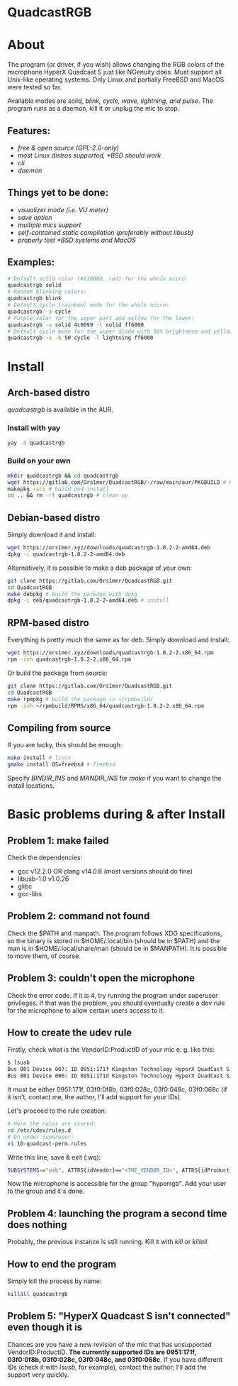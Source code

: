 # QuadcastRGB
# About
The program (or driver, if you wish) allows changing the RGB colors of the
microphone HyperX Quadcast S just like NGenuity does. Must support all
Unix-like operating systems. Only Linux and partially FreeBSD and MacOS were
tested so far.

Available modes are *solid, blink, cycle, wave, lightning, and pulse*. The
program runs as a daemon, kill it or unplug the mic to stop.

## Features:
- *free & open source (GPL-2.0-only)*
- *most Linux distros supported, \*BSD should work*
- *cli*
- *daemon*

## Things yet to be done:
- *visualizer mode (i.e. VU meter)*
- *save option*
- *multiple mics support*
- *self-contained static compilation (preferably without libusb)*
- *properly test \*BSD systems and MacOS*

## Examples:
```bash
# Default solid color (#f20000, red) for the whole micro:
quadcastrgb solid 
# Random blinking colors:
quadcastrgb blink
# Default cycle (rainbow) mode for the whole micro:
quadcastrgb -a cycle 
# Purple color for the upper part and yellow for the lower:
quadcastrgb -u solid 4c0099 -l solid ff6000 
# Default cycle mode for the upper diode with 50% brightness and yellow lightning for the lower:
quadcastrgb -u -b 50 cycle -l lightning ff6000 
```

# Install
## Arch-based distro
*quadcastrgb* is available in the AUR.
### Install with yay
```bash
yay -S quadcastrgb
```
### Build on your own
```bash
mkdir quadcastrgb && cd quadcastrgb
wget https://gitlab.com/Ors1mer/QuadcastRGB/-/raw/main/aur/PKGBUILD # PKGBUILD download
makepkg -sri # build and install
cd .. && rm -rf quadcastrgb # clean-up
```

## Debian-based distro
Simply download it and install:
```bash
wget https://ors1mer.xyz/downloads/quadcastrgb-1.0.2-2-amd64.deb
dpkg -i quadcastrgb-1.0.2-2-amd64.deb
```
Alternatively, it is possible to make a deb package of your own:
```bash
git clone https://gitlab.com/Ors1mer/QuadcastRGB.git
cd QuadcastRGB
make debpkg # build the package with dpkg
dpkg -i deb/quadcastrgb-1.0.2-2-amd64.deb # install
```

## RPM-based distro
Everything is pretty much the same as for deb. Simply download and install:
```bash
wget https://ors1mer.xyz/downloads/quadcastrgb-1.0.2-2.x86_64.rpm
rpm -ivh quadcastrgb-1.0.2-2.x86_64.rpm
```
Or build the package from source:
```bash
git clone https://gitlab.com/Ors1mer/QuadcastRGB.git
cd QuadcastRGB
make rpmpkg # build the package in ~/rpmbuild/
rpm -ivh ~/rpmbuild/RPMS/x86_64/quadcastrgb-1.0.2-2.x86_64.rpm
```

## Compiling from source
If you are lucky, this should be enough:
```bash
make install # linux
gmake install OS=freebsd # freebsd
```
Specify *BINDIR_INS* and *MANDIR_INS* for *make* if you want to change the
install locations.

# Basic problems during & after Install
## Problem 1: make failed
Check the dependencies:  
 - gcc v12.2.0 OR clang v14.0.6 (most versions should do fine)
 - libusb-1.0 v1.0.26
 - glibc
 - gcc-libs

## Problem 2: command not found
Check the $PATH and manpath. The program follows XDG specifications, so the
binary is stored in $HOME/.local/bin (should be in $PATH) and the man is in
$HOME/.local/share/man (should be in $MANPATH). It is possible to move them,
of course.

## Problem 3: couldn't open the microphone
Check the error code. If it is 4, try running the program under superuser
privileges. If that was the problem, you should eventually create a dev rule
for the microphone to allow certain users access to it.

## How to create the udev rule
Firstly, check what is the VendorID:ProductID of your mic e. g. like this:
```bash
$ lsusb
Bus 001 Device 007: ID 0951:171f Kingston Technology HyperX QuadCast S # this is what you're looking for
Bus 001 Device 006: ID 0951:171d Kingston Technology HyperX QuadCast S
```
It must be either 0951:171f, 03f0:0f8b, 03f0:028c, 03f0:048c, 03f0:068c (if
it isn't, contact me, the author, I'll add support for your IDs). 

Let's proceed to the rule creation:
```bash
# Here the rules are stored:
cd /etc/udev/rules.d 
# Do under superuser:
vi 10-quadcast-perm.rules 
```
Write this line, save & exit (:wq):
```bash
SUBSYSTEMS=="usb", ATTRS{idVendor}=="<THE_VENDOR_ID>", ATTRS{idProduct}=="<THE_PRODUCT_ID>", MODE="0660", GROUP="hyperrgb" 
```
Now the microphone is accessible for the group "hyperrgb". Add your user to the
group and it's done.

## Problem 4: launching the program a second time does nothing
Probably, the previous instance is still running. Kill it
with *kill* or *killall*.

## How to end the program
Simply kill the process by name:
```bash
killall quadcastrgb
```

## Problem 5: "HyperX Quadcast S isn't connected" even though it is
Chances are you have a new revision of the mic that has unsupported
VendorID:ProductID. **The currently supported IDs are 0951:171f, 03f0:0f8b, 
03f0:028c, 03f0:048c, and 03f0:068c**. If you have different IDs (check it with
*lsusb*, for example), contact the author; I'll add the support very quickly.

